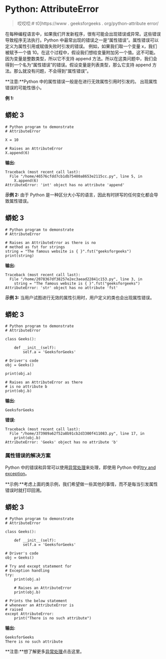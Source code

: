 # Python: AttributeError

> 哎哎哎:# t0]https://www . geeksforgeeks . org/python-attribute error/

在每种编程语言中，如果我们开发新程序，很有可能会出现错误或异常。这些错误导致程序无法执行。Python 中最常出现的错误之一是“属性错误”。属性错误可以定义为属性引用或赋值失败时引发的错误。
例如，如果我们取一个变量 x，我们被赋予一个值 10。在这个过程中，假设我们想给变量附加另一个值。这不可能。因为变量是整数类型，所以它不支持 append 方法。所以在这类问题中，我们会得到一个名为“属性错误”的错误。假设变量是列表类型，那么它支持 append 方法。那么就没有问题，不会得到“属性错误”。

**注意:**Python 中的属性错误一般是在进行无效属性引用时引发的。
出现属性错误的可能性很小。

**例 1:**

## 蟒蛇 3

```
# Python program to demonstrate
# AttributeError

X = 10

# Raises an AttributeError
X.append(6)
```

**输出:**

```
Traceback (most recent call last):
  File "/home/46576cfdd7cb1db75480a8653e2115cc.py", line 5, in 
    X.append(6)
AttributeError: 'int' object has no attribute 'append'
```

**示例 2:** 由于 Python 是一种区分大小写的语言，因此有时拼写的任何变化都会导致属性错误。

## 蟒蛇 3

```
# Python program to demonstrate
# AttributeError

# Raises an AttributeError as there is no
# method as fst for strings
string = "The famous website is { }".fst("geeksforgeeks")
print(string)
```

**输出:**

```
Traceback (most recent call last):
  File "/home/2078367df38257e2ec3aead22841c153.py", line 3, in 
    string = "The famous website is { }".fst("geeksforgeeks")
AttributeError: 'str' object has no attribute 'fst'
```

**示例 3:** 当用户试图进行无效的属性引用时，用户定义的类也会出现属性错误。

## 蟒蛇 3

```
# Python program to demonstrate
# AttributeError

class Geeks():

    def __init__(self):
        self.a = 'GeeksforGeeks'

# Driver's code
obj = Geeks()

print(obj.a)

# Raises an AttributeError as there
# is no attribute b
print(obj.b)
```

**输出:**

```
GeeksforGeeks
```

**错误:**

```
Traceback (most recent call last):
  File "/home/373989a62f52a8b91cb2d3300f411083.py", line 17, in 
    print(obj.b)
AttributeError: 'Geeks' object has no attribute 'b'
```

### **属性错误的解决方案**

Python 中的错误和异常可以使用[异常处理](https://www.geeksforgeeks.org/python-set-5-exception-handling/)来处理，即使用 Python 中的[try and exception](https://www.geeksforgeeks.org/try-except-python/)。

**示例:**考虑上面的类示例，我们希望做一些其他的事情，而不是每当引发属性错误时就打印回溯。

## 蟒蛇 3

```
# Python program to demonstrate
# AttributeError

class Geeks():

    def __init__(self):
        self.a = 'GeeksforGeeks'

# Driver's code
obj = Geeks()

# Try and except statement for
# Exception handling
try:
    print(obj.a)

    # Raises an AttributeError
    print(obj.b)

# Prints the below statement
# whenever an AttributeError is
# raised
except AttributeError:
    print("There is no such attribute")
```

**输出:**

```
GeeksforGeeks
There is no such attribute
```

**注意:**想了解更多[异常处理](https://www.geeksforgeeks.org/python-set-5-exception-handling/)点击这里。